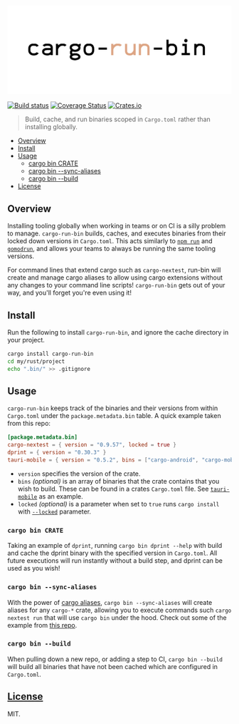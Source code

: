 ![cargo-run-bin](.github/banner.png)

[![Build status](https://github.com/dustinblackman/cargo-run-bin/workflows/ci/badge.svg)](https://github.com/dustinblackman/cargo-run-bin/actions)
[![Coverage Status](https://coveralls.io/repos/github/dustinblackman/cargo-run-bin/badge.svg?branch=master)](https://coveralls.io/github/dustinblackman/cargo-run-bin?branch=master)
[![Crates.io](https://img.shields.io/crates/v/cargo-run-bin.svg)](https://crates.io/crates/cargo-run-bin)

> Build, cache, and run binaries scoped in `Cargo.toml` rather than installing globally.

- [Overview](#Overview)
- [Install](#Install)
- [Usage](#Usage)
  - [cargo bin CRATE](#cargo-bin-crate)
  - [cargo bin --sync-aliases](#cargo-bin---sync-aliases)
  - [cargo bin --build](#cargo-bin---build)
- [License](#License)

## Overview

Installing tooling globally when working in teams or on CI is a silly problem to manage. `cargo-run-bin` builds, caches, and executes binaries from their locked down versions in `Cargo.toml`. This acts similarly to [`npm run`](https://docs.npmjs.com/cli/v7/commands/npm-run-script) and [`gomodrun`](https://github.com/dustinblackman/gomodrun), and allows your teams to always be running the same tooling versions.

For command lines that extend cargo such as `cargo-nextest`, run-bin will create and manage cargo aliases to allow using cargo extensions without any changes to your command line scripts! `cargo-run-bin` gets out of your way, and you'll forget you're even using it!

## Install

Run the following to install `cargo-run-bin`, and ignore the cache directory in your project.

```sh
cargo install cargo-run-bin
cd my/rust/project
echo ".bin/" >> .gitignore
```

## Usage

`cargo-run-bin` keeps track of the binaries and their versions from within `Cargo.toml` under the `package.metadata.bin`
table. A quick example taken from this repo:

```toml
[package.metadata.bin]
cargo-nextest = { version = "0.9.57", locked = true }
dprint = { version = "0.30.3" }
tauri-mobile = { version = "0.5.2", bins = ["cargo-android", "cargo-mobile"], locked = true }
```

- `version` specifies the version of the crate.
- `bins` _(optional)_ is an array of binaries that the crate contains that you wish to build. These can be found in a crates
  `Cargo.toml` file. See [`tauri-mobile`](https://github.com/tauri-apps/tauri-mobile/blob/a5f3783870f48886e3266e43f92a6768fb1eb3d4/Cargo.toml#L18-L28) as an example.
- `locked` _(optional)_ is a parameter when set to `true` runs `cargo install` with [`--locked`](https://doc.rust-lang.org/cargo/commands/cargo-install.html#dealing-with-the-lockfile) parameter.

### `cargo bin CRATE`

Taking an example of `dprint`, running `cargo bin dprint --help` with build and cache the dprint binary with the
specified version in `Cargo.toml`. All future executions will run instantly without a build step, and dprint can be used
as you wish!

### `cargo bin --sync-aliases`

With the power of [cargo aliases](https://doc.rust-lang.org/cargo/reference/config.html#alias), `cargo bin --sync-aliases`
will create aliases for any `cargo-*` crate, allowing you to execute commands such `cargo nextest run` that will use
`cargo bin` under the hood. Check out some of the example from [this repo](.cargo/config.toml).

### `cargo bin --build`

When pulling down a new repo, or adding a step to CI, `cargo bin --build` will build all binaries that have not been
cached which are configured in `Cargo.toml`.

## [License](./LICENSE)

MIT.
